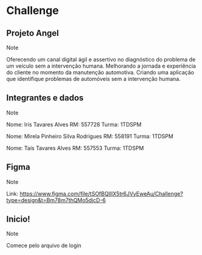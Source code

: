 # Challenge

## Projeto Angel

> [!NOTE]
> Oferecendo um canal digital ágil e assertivo no diagnóstico do problema de um veículo sem a intervenção humana.
> Melhorando a jornada e experiência do cliente no momento da manutenção automotiva.
> Criando uma aplicação que identifique problemas de automóveis sem a intervenção humana.

## Integrantes e dados
> [!NOTE]
> Nome: Iris Tavares Alves
> RM: 557728 Turma: 1TDSPM
> 
> Nome: Mirela Pinheiro Silva Rodrigues
> RM: 558191 Turma: 1TDSPM
> 
> Nome: Taís Tavares Alves
> RM: 557553 Turma: 1TDSPM

## Figma
> [!NOTE]
> Link: https://www.figma.com/file/tSOfBQlIIX5tr6JVyEweAu/Challenge?type=design&t=Bm78m7thQMo5djcD-6

## Inicio!
> [!NOTE]
> Comece pelo arquivo de login
